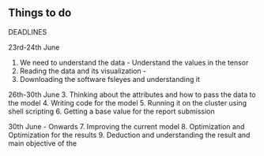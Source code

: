 
## Things to do 


DEADLINES 

23rd-24th June 
1. We need to understand the data - Understand the values in the tensor
2. Reading the data and its visualization - 
3. Downloading the software fsleyes and understanding it

26th-30th June
3. Thinking about the attributes and how to pass the data to the model
4. Writing code for the model
5. Running it on the cluster using shell scripting 
6. Getting a base value for the report submission

30th June - Onwards
7. Improving the current model 
8. Optimization and Optimization for the results
9. Deduction and understanding the result and main objective of the 